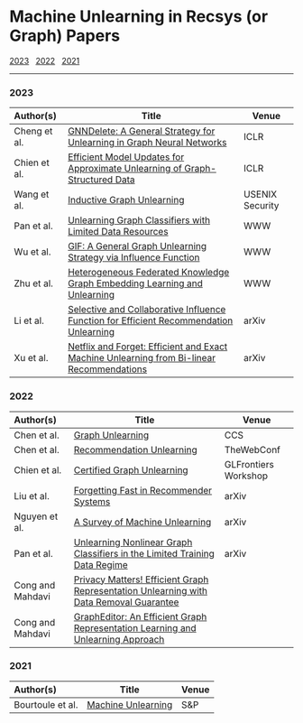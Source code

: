 # Machine Unlearning in Recsys (or Graph) Papers

[2023](#2023) &nbsp;
[2022](#2022) &nbsp;
[2021](#2021) &nbsp;




---

### 2023
| Author(s) | Title | Venue |
|:--------- | ----- | ----- |
| Cheng et al. | [GNNDelete: A General Strategy for Unlearning in Graph Neural Networks](https://arxiv.org/abs/2302.13406) | ICLR |
| Chien et al. | [Efficient Model Updates for Approximate Unlearning of Graph-Structured Data](https://openreview.net/forum?id=fhcu4FBLciL) | ICLR |
| Wang et al. | [Inductive Graph Unlearning](https://arxiv.org/abs/2304.03093) | USENIX Security |
| Pan et al. | [Unlearning Graph Classifiers with Limited Data Resources](https://dl.acm.org/doi/10.1145/3543507.3583547) | WWW |
| Wu et al. | [GIF: A General Graph Unlearning Strategy via Influence Function](https://dl.acm.org/doi/abs/10.1145/3543507.3583521) | WWW |
| Zhu et al. | [Heterogeneous Federated Knowledge Graph Embedding Learning and Unlearning](https://arxiv.org/abs/2302.02069) | WWW |
| Li et al. | [Selective and Collaborative Influence Function for Efficient Recommendation Unlearning](https://arxiv.org/abs/2304.10199) | arXiv |
| Xu et al. | [Netflix and Forget: Efficient and Exact Machine Unlearning from Bi-linear Recommendations](https://arxiv.org/abs/2302.06676) | arXiv |

### 2022
| Author(s) | Title | Venue |
|:--------- | ----- | ----- |
| Chen et al. | [Graph Unlearning](https://arxiv.org/abs/2103.14991) | CCS |
|Chen et al. | [Recommendation Unlearning](https://dl.acm.org/doi/abs/10.1145/3485447.3511997) | TheWebConf |
| Chien et al. | [Certified Graph Unlearning](https://arxiv.org/abs/2206.09140) | GLFrontiers Workshop |
| Liu et al. | [Forgetting Fast in Recommender Systems](https://arxiv.org/abs/2208.06875) | arXiv |
| Nguyen et al. | [A Survey of Machine Unlearning](https://arxiv.org/abs/2209.02299) | arXiv |
| Pan et al. | [Unlearning Nonlinear Graph Classifiers in the Limited Training Data Regime](https://arxiv.org/abs/2211.03216) | arXiv |
| Cong and Mahdavi | [Privacy Matters! Efficient Graph Representation Unlearning with Data Removal Guarantee](https://congweilin.github.io/CongWeilin.io/files/Projector.pdf) | |
| Cong and Mahdavi | [GraphEditor: An Efficient Graph Representation Learning and Unlearning Approach](https://congweilin.github.io/CongWeilin.io/files/GraphEditor.pdf) | |


### 2021

| Author(s) | Title | Venue |
|:--------- | ----- | ----- |
| Bourtoule et al. | [Machine Unlearning](https://arxiv.org/abs/1912.03817) | S&P |






